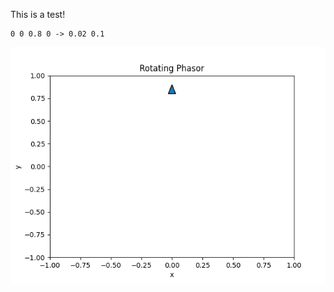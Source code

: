 This is a test!

```graphPlotter
0 0 0.8 0 -> 0.02 0.1
```

![Plotted with graphPlotter!](/programming/python/images/1c39670d223011ed999c001a7dda7113.png)
